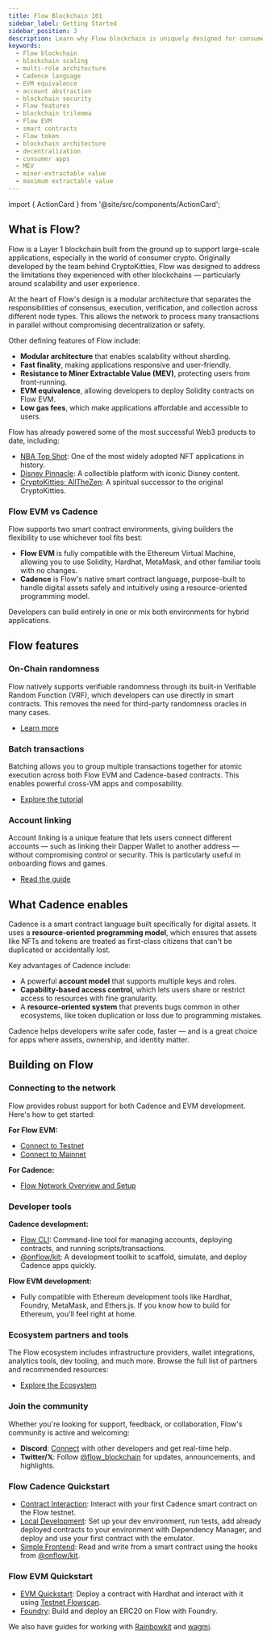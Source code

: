 ```yaml
---
title: Flow Blockchain 101
sidebar_label: Getting Started
sidebar_position: 3
description: Learn why Flow blockchain is uniquely designed for consumer-scale decentralized applications. Understand Flow's multi-role architecture, native account abstraction, and EVM equivalence.
keywords:
  - Flow blockchain
  - blockchain scaling
  - multi-role architecture
  - Cadence language
  - EVM equivalence
  - account abstraction
  - blockchain security
  - Flow features
  - blockchain trilemma
  - Flow EVM
  - smart contracts
  - Flow token
  - blockchain architecture
  - decentralization
  - consumer apps
  - MEV
  - miner-extractable value
  - maximum extractable value
---
```


import { ActionCard } from '@site/src/components/ActionCard';

<style>{`
  .action-card-row {
    display: flex;
    gap: 2rem;
    margin-bottom: 2rem;
    flex-wrap: wrap;
    justify-content: center;
  }
  .action-card-row > * {
    flex: 1 1 350px;
    max-width: 500px;
    min-width: 300px;
  }
  @media (max-width: 900px) {
    .action-card-row {
      flex-direction: column;
      align-items: stretch;
    }
    .action-card-row > * {
      max-width: 100%;
      min-width: 0;
    }
  }
`}</style>

<div className="action-card-row">
  <ActionCard
    icon="cadence"
    iconColor="green"
    cardColor="black"
    heading="Build with Cadence"
    description="Get started with Flow's native resource-oriented smart contract language. Learn how to deploy, interact, and build secure dApps using Cadence."
    href="./getting-started/contract-interaction"
  />
  <ActionCard
    icon="solidity"
    iconColor="purple"
    cardColor="black"
    heading="Build with Solidity"
    description="Deploy Solidity contracts on Flow EVM using familiar Ethereum tools like Hardhat and Foundry. Start building EVM-compatible dApps on Flow."
    href="../../evm/quickstart"
  />
</div>

## What is Flow?

Flow is a Layer 1 blockchain built from the ground up to support large-scale applications, especially in the world of consumer crypto. Originally developed by the team behind CryptoKitties, Flow was designed to address the limitations they experienced with other blockchains — particularly around scalability and user experience.

At the heart of Flow's design is a modular architecture that separates the responsibilities of consensus, execution, verification, and collection across different node types. This allows the network to process many transactions in parallel without compromising decentralization or safety.

Other defining features of Flow include:

- **Modular architecture** that enables scalability without sharding.
- **Fast finality**, making applications responsive and user-friendly.
- **Resistance to Miner Extractable Value (MEV)**, protecting users from front-running.
- **EVM equivalence**, allowing developers to deploy Solidity contracts on Flow EVM.
- **Low gas fees**, which make applications affordable and accessible to users.

Flow has already powered some of the most successful Web3 products to date, including:

- [NBA Top Shot]: One of the most widely adopted NFT applications in history.
- [Disney Pinnacle]: A collectible platform with iconic Disney content.
- [CryptoKitties: AllTheZen]: A spiritual successor to the original CryptoKitties.

### Flow EVM vs Cadence

Flow supports two smart contract environments, giving builders the flexibility to use whichever tool fits best:

- **Flow EVM** is fully compatible with the Ethereum Virtual Machine, allowing you to use Solidity, Hardhat, MetaMask, and other familiar tools with no changes.
- **Cadence** is Flow's native smart contract language, purpose-built to handle digital assets safely and intuitively using a resource-oriented programming model.

Developers can build entirely in one or mix both environments for hybrid applications.

## Flow features

### On-Chain randomness

Flow natively supports verifiable randomness through its built-in Verifiable Random Function (VRF), which developers can use directly in smart contracts. This removes the need for third-party randomness oracles in many cases.

- [Learn more]

### Batch transactions

Batching allows you to group multiple transactions together for atomic execution across both Flow EVM and Cadence-based contracts. This enables powerful cross-VM apps and composability.

- [Explore the tutorial]

### Account linking

Account linking is a unique feature that lets users connect different accounts — such as linking their Dapper Wallet to another address — without compromising control or security. This is particularly useful in onboarding flows and games.

- [Read the guide]

## What Cadence enables

Cadence is a smart contract language built specifically for digital assets. It uses a **resource-oriented programming model**, which ensures that assets like NFTs and tokens are treated as first-class citizens that can't be duplicated or accidentally lost.

Key advantages of Cadence include:

- A powerful **account model** that supports multiple keys and roles.
- **Capability-based access control**, which lets users share or restrict access to resources with fine granularity.
- A **resource-oriented system** that prevents bugs common in other ecosystems, like token duplication or loss due to programming mistakes.

Cadence helps developers write safer code, faster — and is a great choice for apps where assets, ownership, and identity matter.

## Building on Flow

### Connecting to the network

Flow provides robust support for both Cadence and EVM development. Here's how to get started:

**For Flow EVM:**

- [Connect to Testnet]
- [Connect to Mainnet]

**For Cadence:**

- [Flow Network Overview and Setup]

### Developer tools

**Cadence development:**

- [Flow CLI]: Command-line tool for managing accounts, deploying contracts, and running scripts/transactions.
- [@onflow/kit]: A development toolkit to scaffold, simulate, and deploy Cadence apps quickly.

**Flow EVM development:**

- Fully compatible with Ethereum development tools like Hardhat, Foundry, MetaMask, and Ethers.js. If you know how to build for Ethereum, you'll feel right at home.

### Ecosystem partners and tools

The Flow ecosystem includes infrastructure providers, wallet integrations, analytics tools, dev tooling, and much more. Browse the full list of partners and recommended resources:

- [Explore the Ecosystem]

### Join the community

Whether you're looking for support, feedback, or collaboration, Flow's community is active and welcoming:

- **Discord**: [Connect] with other developers and get real-time help.
- **Twitter/𝕏**: Follow [@flow_blockchain] for updates, announcements, and highlights.

### Flow Cadence Quickstart

- [Contract Interaction]: Interact with your first Cadence smart contract on the Flow testnet.
- [Local Development]: Set up your dev environment, run tests, add already deployed contracts to your environment with Dependency Manager, and deploy and use your first contract with the emulator.
- [Simple Frontend]: Read and write from a smart contract using the hooks from [@onflow/kit].

### Flow EVM Quickstart

- [EVM Quickstart]: Deploy a contract with Hardhat and interact with it using [Testnet Flowscan].
- [Foundry]: Build and deploy an ERC20 on Flow with Foundry.

We also have guides for working with [Rainbowkit] and [wagmi].

<!-- Relative links. Will not render on the page -->

[NBA Top Shot]: https://nbatopshot.com/
[Disney Pinnacle]: https://disneypinnacle.com/
[CryptoKitties: AllTheZen]: https://allthezen.cryptokitties.co/
[Learn more]: https://developers.flow.com/tutorials/native-vrf
[Explore the tutorial]: https://developers.flow.com/tutorials/cross-vm-apps/introduction
[Read the guide]: https://developers.flow.com/build/guides/account-linking-with-dapper
[Connect to Testnet]: https://developers.flow.com/networks/flow-networks/accessing-testnet
[Connect to Mainnet]: https://developers.flow.com/networks/flow-networks/accessing-mainnet
[Flow Network Overview and Setup]: https://developers.flow.com/networks/flow-networks
[Flow CLI]: https://developers.flow.com/tools/flow-cli
[@onflow/kit]: https://developers.flow.com/tools/kit
[Explore the Ecosystem]: https://developers.flow.com/ecosystem
[@flow_blockchain]: https://x.com/flow_blockchain
[Connect]: https://discord.com/invite/flow
[Contract Interaction]: ./contract-interaction.md
[Local Development]: ./flow-cli.md
[Simple Frontend]: ./fcl-quickstart.md
[EVM Quickstart]: ../../evm/quickstart.md
[Testnet Flowscan]: https://evm-testnet.flowscan.io/
[Foundry]: ../..//evm/guides/foundry.md
[Rainbowkit]: ../../evm/guides/rainbowkit.md
[wagmi]: ../../evm/guides/wagmi.md
